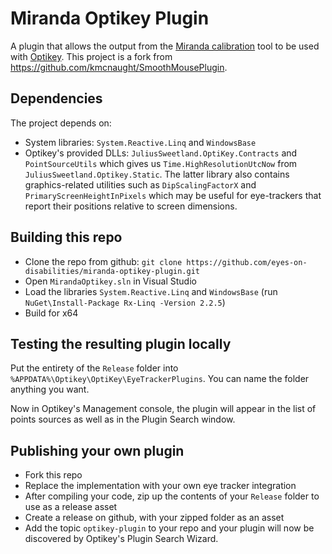 # Miranda Optikey Plugin

A plugin that allows the output from the [Miranda calibration](https://codeberg.org/eyes-on-disabilities/miranda-eye-tracking-screen-calibrator) tool to be used with [Optikey](https://github.com/Optikey/Optikey/).
This project is a fork from https://github.com/kmcnaught/SmoothMousePlugin.

## Dependencies

The project depends on:
- System libraries: `System.Reactive.Linq` and `WindowsBase`
- Optikey's provided DLLs: `JuliusSweetland.OptiKey.Contracts` and `PointSourceUtils` which gives us `Time.HighResolutionUtcNow` from `JuliusSweetland.Optikey.Static`. The latter library also contains graphics-related utilities such as `DipScalingFactorX` and `PrimaryScreenHeightInPixels` which may be useful for eye-trackers that report their positions relative to screen dimensions. 

## Building this repo

-  Clone the repo from github:
`git clone https://github.com/eyes-on-disabilities/miranda-optikey-plugin.git`
- Open `MirandaOptikey.sln` in Visual Studio
- Load the libraries `System.Reactive.Linq` and `WindowsBase` (run `NuGet\Install-Package Rx-Linq -Version 2.2.5`)
- Build for x64

## Testing the resulting plugin locally

Put the entirety of the `Release` folder into `%APPDATA%\Optikey\OptiKey\EyeTrackerPlugins`. You can name the folder anything you want. 

Now in Optikey's Management console, the plugin will appear in the list of points sources as well as in the Plugin Search window.

## Publishing your own plugin 

- Fork this repo
- Replace the implementation with your own eye tracker integration
- After compiling your code, zip up the contents of your `Release` folder to use as a release asset
- Create a release on github, with your zipped folder as an asset
- Add the topic `optikey-plugin` to your repo and your plugin will now be discovered by Optikey's Plugin Search Wizard. 

